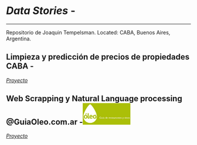 # *Data Stories* - 
-------------------------------------
Repositorio de Joaquin Tempelsman.
Located: CABA, Buenos Aires, Argentina. 

## Limpieza y predicción de precios de propiedades CABA - 

[*Proyecto*](https://github.com/JoaquinTemp87/data-stories/tree/master/Data%20cleaning%20-%20Properatti)

## Web Scrapping y Natural Language processing  @GuiaOleo.com.ar -<img src="/assets/09oleo-imagebig.jpg" width="130">
[*Proyecto*](https://github.com/JoaquinTemp87/data-stories/tree/master/Web%20Scapping%20-%20GuiaOleo)


